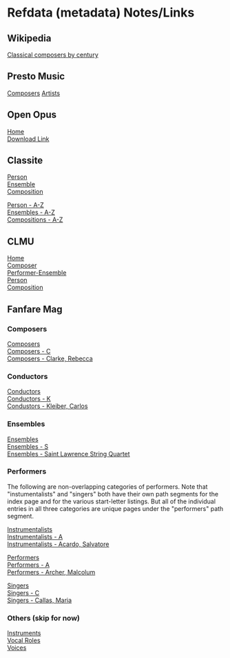 # Refdata (metadata) Notes/Links #

## Wikipedia

[Classical composers by century](https://en.wikipedia.org/wiki/Category:Classical_composers_by_century)

## Presto Music ##

[Composers](https://www.prestomusic.com/classical/composers)
[Artists](https://www.prestomusic.com/classical/artists)

## Open Opus ##

[Home](https://openopus.org/)<br>
[Download Link](https://api.openopus.org/work/dump.json)<br>

## Classite ##

[Person](https://classite.com/discover/person)<br>
[Ensemble](https://classite.com/discover/ensemble)<br>
[Composition](https://classite.com/discover/composition)<br>

[Person - A-Z](https://classite.com/search/persons?limit=100&view=list&order=az&page=1)<br>
[Ensembles - A-Z](https://classite.com/search/ensembles?limit=100&order=az&view=list&page=1)<br>
[Compositions - A-Z](https://classite.com/search/compositions?limit=48&view=list&order=az&page=1)<br>

## CLMU ##

[Home](https://search.alexanderstreet.com/clmu)<br>
[Composer](https://search.alexanderstreet.com/clmu/browse/composer?items_per_page=100)<br>
[Performer-Ensemble](https://search.alexanderstreet.com/clmu/browse/performer-ensemble)<br>
[Person](https://search.alexanderstreet.com/clmu/browse/person)<br>
[Composition](https://search.alexanderstreet.com/clmu/browse/composition?sort_by=name&sort_order=ASC&items_per_page=100)

## Fanfare Mag ##

### Composers ###

[Composers](https://fanfarearchive.com/indices/itop/composers/index.html)<br>
[Composers - C](https://fanfarearchive.com/indices/itop/composers/_c.html)<br>
[Composers - Clarke, Rebecca](https://fanfarearchive.com/indices/itop/composers/clarkerebecca.html)<br>

### Conductors ###

[Conductors](https://fanfarearchive.com/indices/itop/conductors/index.html)<br>
[Conductors - K](https://fanfarearchive.com/indices/itop/conductors/_k.html)<br>
[Condustors - Kleiber, Carlos](https://fanfarearchive.com/indices/itop/performers/kleibercarlos.html)<br>

### Ensembles ###

[Ensembles](https://fanfarearchive.com/indices/itop/ensembles/index.html)<br>
[Ensembles - S](https://fanfarearchive.com/indices/itop/ensembles/_s.html)<br>
[Ensembles - Saint Lawrence String Quartet](https://fanfarearchive.com/indices/itop/performers/saintlawrencestrqrt.html)<br>

### Performers ###

The following are non-overlapping categories of performers.  Note that "instumentalists"
and "singers" both have their own path segments for the index page and for the various
start-letter listings.  But all of the individual entries in all three categories are
unique pages under the "performers" path segment.

[Instrumentalists](https://fanfarearchive.com/indices/itop/instrumentalists/index.html)<br>
[Instrumentalists - A](https://fanfarearchive.com/indices/itop/instrumentalists/_a.html)<br>
[Instrumentalists - Acardo, Salvatore](https://fanfarearchive.com/indices/itop/performers/accardosalvatore.html)<br>

[Performers](https://fanfarearchive.com/indices/itop/performers/index.html)<br>
[Performers - A](https://fanfarearchive.com/indices/itop/performers/_a.html)<br>
[Performers - Archer, Malcolum](https://fanfarearchive.com/indices/itop/performers/archermalcolm.html)<br>

[Singers](https://fanfarearchive.com/indices/itop/singers/index.html)<br>
[Singers - C](https://fanfarearchive.com/indices/itop/singers/_c.html)<br>
[Singers - Callas, Maria](https://fanfarearchive.com/indices/itop/performers/callasmaria.html)<br>

### Others (skip for now) ###

[Instruments](https://fanfarearchive.com/indices/itop/instruments/index.html)<br>
[Vocal Roles](https://fanfarearchive.com/indices/itop/vocalroles/index.html)<br>
[Voices](https://fanfarearchive.com/indices/itop/voices/index.html)<br>

